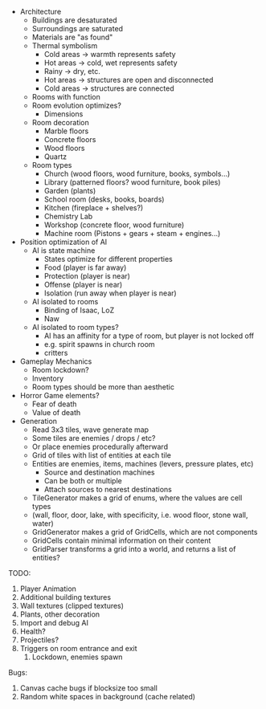 * Architecture
    * Buildings are desaturated
    * Surroundings are saturated
    * Materials are "as found"
    * Thermal symbolism
        * Cold areas -> warmth represents safety
        * Hot areas -> cold, wet represents safety
        * Rainy -> dry, etc.
        * Hot areas -> structures are open and disconnected
        * Cold areas -> structures are connected
    * Rooms with function
    * Room evolution optimizes?
        * Dimensions
    * Room decoration
        * Marble floors
        * Concrete floors
        * Wood floors
        * Quartz
    * Room types
        * Church (wood floors, wood furniture, books, symbols...)
        * Library (patterned floors? wood furniture, book piles)
        * Garden (plants)
        * School room (desks, books, boards)
        * Kitchen (fireplace + shelves?)
        * Chemistry Lab
        * Workshop (concrete floor, wood furniture)
        * Machine room (Pistons + gears + steam + engines...)
* Position optimization of AI
    * AI is state machine
        * States optimize for different properties
        * Food (player is far away)
        * Protection (player is near)
        * Offense (player is near)
        * Isolation (run away when player is near)
    * AI isolated to rooms
        * Binding of Isaac, LoZ
        * Naw
    * AI isolated to room types?
        * AI has an affinity for a type of room, but player is not locked off
        * e.g. spirit spawns in church room
        * critters 
* Gameplay Mechanics
    * Room lockdown?
    * Inventory
    * Room types should be more than aesthetic
* Horror Game elements?
    * Fear of death
    * Value of death
* Generation
    * Read 3x3 tiles, wave generate map
    * Some tiles are enemies / drops / etc?
    * Or place enemies procedurally afterward
    * Grid of tiles with list of entities at each tile
    * Entities are enemies, items, machines (levers, pressure plates, etc)
        * Source and destination machines
        * Can be both or multiple
        * Attach sources to nearest destinations
    * TileGenerator makes a grid of enums, where the values are cell types
    * (wall, floor, door, lake, with specificity, i.e. wood floor, stone wall, water)
    * GridGenerator makes a grid of GridCells, which are not components
    * GridCells contain minimal information on their content
    * GridParser transforms a grid into a world, and returns a list of entities?

TODO:

1. Player Animation
1. Additional building textures
1. Wall textures (clipped textures)
1. Plants, other decoration
1. Import and debug AI
1. Health?
1. Projectiles?
1. Triggers on room entrance and exit
    1. Lockdown, enemies spawn

Bugs:

1. Canvas cache bugs if blocksize too small
1. Random white spaces in background (cache related)
